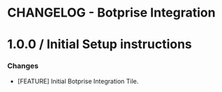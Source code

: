# CHANGELOG - Botprise Integration

1.0.0 / Initial Setup instructions
==================
### Changes

* [FEATURE] Initial Botprise Integration Tile.

